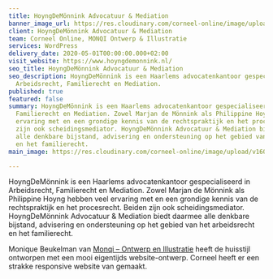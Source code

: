 ```yaml
---
title: HoyngDeMönnink Advocatuur & Mediation
banner_image_url: https://res.cloudinary.com/corneel-online/image/upload/v1602856411/corneel/hoyngdemonnink_goifpl.jpg
client: HoyngDeMönnink Advocatuur & Mediation
team: Corneel Online, MONQI Ontwerp & Illustratie
services: WordPress
delivery_date: 2020-05-01T00:00:00.000+02:00
visit_website: https://www.hoyngdemonnink.nl/
seo_title: HoyngDeMönnink Advocatuur & Mediation
seo_description: HoyngDeMönnink is een Haarlems advocatenkantoor gespecialiseerd in
  Arbeidsrecht, Familierecht en Mediation.
published: true
featured: false
summary: HoyngDeMönnink is een Haarlems advocatenkantoor gespecialiseerd in Arbeidsrecht,
  Familierecht en Mediation. Zowel Marjan de Mönnink als Philippine Hoyng hebben veel
  ervaring met en een grondige kennis van de rechtspraktijk en het procesrecht. Beiden
  zijn ook scheidingsmediator. HoyngDeMönnink Advocatuur & Mediation biedt daarmee
  alle denkbare bijstand, advisering en ondersteuning op het gebied van het arbeidsrecht
  en het familierecht.
main_image: https://res.cloudinary.com/corneel-online/image/upload/v1602856411/corneel/hoyngdemonnink_goifpl.jpg

---
```

HoyngDeMönnink is een Haarlems advocatenkantoor gespecialiseerd in Arbeidsrecht, Familierecht en Mediation. Zowel Marjan de Mönnink als Philippine Hoyng hebben veel ervaring met en een grondige kennis van de rechtspraktijk en het procesrecht. Beiden zijn ook scheidingsmediator. HoyngDeMönnink Advocatuur & Mediation biedt daarmee alle denkbare bijstand, advisering en ondersteuning op het gebied van het arbeidsrecht en het familierecht.

Monique Beukelman van [Monqi – Ontwerp en Illustratie](http://monqi-ontwerpenillustratie.nl/) heeft de huisstijl ontworpen met een mooi eigentijds website-ontwerp. Corneel heeft er een strakke responsive website van gemaakt.